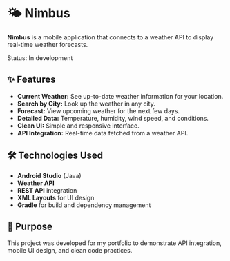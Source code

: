 # 🌤️ Nimbus
**Nimbus** is a mobile application that connects to a weather API to display real-time weather forecasts.

Status: In development

## ✨ Features
  - **Current Weather:** See up-to-date weather information for your location.
  - **Search by City:** Look up the weather in any city.
  - **Forecast:** View upcoming weather for the next few days.
  - **Detailed Data:** Temperature, humidity, wind speed, and conditions.
  - **Clean UI:** Simple and responsive interface.
  - **API Integration:** Real-time data fetched from a weather API.

## 🛠️ Technologies Used
  - **Android Studio** (Java)
  - **Weather API**
  - **REST API** integration
  - **XML Layouts** for UI design
  - **Gradle** for build and dependency management

## 🚀 Purpose
This project was developed for my portfolio to demonstrate API integration, mobile UI design, and clean code practices.
